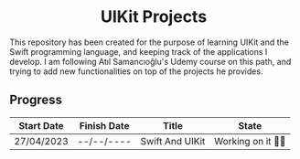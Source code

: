 <h1 align=center>UIKit Projects</h1>
This repository has been created for the purpose of learning UIKit and the Swift programming language, and keeping track of the applications I develop. I am following Atıl Samancıoğlu's Udemy course on this path, and trying to add new functionalities on top of the projects he provides.

## Progress

| Start Date | Finish Date | Title           | State            |
| ---------- | ----------- | --------------- | ---------------- |
| 27/04/2023 | --/--/----  | Swift And UIKit | Working on it 👨‍💻 |
